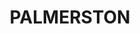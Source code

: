 ---
lastmod: '2025-04-06T06:05:19+00:00'
latitude: -12.475071
layout: suburb
longitude: 130.974879
postcode: 0831
state: NT
title: PALMERSTON
url: /nt/palmerston/
---